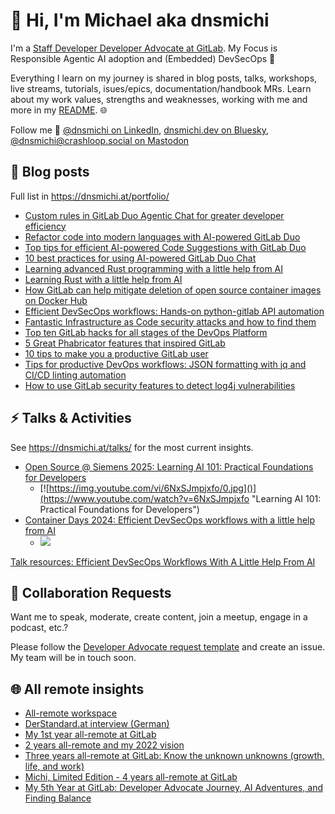 # 🌈 Hi, I'm Michael aka dnsmichi

I'm a [Staff Developer Developer Advocate at GitLab](https://about.gitlab.com/company/team/#dnsmichi). My Focus is Responsible Agentic AI adoption and (Embedded) DevSecOps 🦊 

Everything I learn on my journey is shared in blog posts, talks, workshops, live streams, tutorials, isues/epics, documentation/handbook MRs. Learn about my work values, strengths and weaknesses, working with me and more in my [README](https://handbook.gitlab.com/handbook/marketing/readmes/michael-friedrich/). 🌐

Follow me 👋  [@dnsmichi on LinkedIn](https://www.linkedin.com/in/dnsmichi/), [dnsmichi.dev on Bluesky](https://bsky.app/profile/dnsmichi.dev), [@dnsmichi@crashloop.social on Mastodon](https://crashloop.social/@dnsmichi)

## 🌱 Blog posts

Full list in https://dnsmichi.at/portfolio/ 

- [Custom rules in GitLab Duo Agentic Chat for greater developer efficiency](https://about.gitlab.com/blog/custom-rules-duo-agentic-chat-deep-dive/)
- [Refactor code into modern languages with AI-powered GitLab Duo](https://about.gitlab.com/blog/2024/08/26/refactor-code-into-modern-languages-with-ai-powered-gitlab-duo/)
- [Top tips for efficient AI-powered Code Suggestions with GitLab Duo](https://about.gitlab.com/blog/2024/06/11/top-tips-for-efficient-ai-powered-code-suggestions-with-gitlab-duo/)
- [10 best practices for using AI-powered GitLab Duo Chat](https://go.gitlab.com/UQnuC4)
- [Learning advanced Rust programming with a little help from AI](https://go.gitlab.com/dXWquG)
- [Learning Rust with a little help from AI](https://go.gitlab.com/N0f6BK)
- [How GitLab can help mitigate deletion of open source container images on Docker Hub](https://go.gitlab.com/LTsBCm)
- [Efficient DevSecOps workflows: Hands-on python-gitlab API automation](https://go.gitlab.com/JPIoWd)
- [Fantastic Infrastructure as Code security attacks and how to find them](https://about.gitlab.com/blog/2022/02/17/fantastic-infrastructure-as-code-security-attacks-and-how-to-find-them/)
- [Top ten GitLab hacks for all stages of the DevOps Platform](https://about.gitlab.com/blog/2021/10/19/top-10-gitlab-hacks/)
- [5 Great Phabricator features that inspired GitLab](https://about.gitlab.com/blog/2021/08/13/five-great-phabricator-features-inspired-gitlab/)
- [10 tips to make you a productive GitLab user](https://about.gitlab.com/blog/2021/02/18/improve-your-gitlab-productivity-with-these-10-tips/)
- [Tips for productive DevOps workflows: JSON formatting with jq and CI/CD linting automation](https://about.gitlab.com/blog/2021/04/21/devops-workflows-json-format-jq-ci-cd-lint/)
- [How to use GitLab security features to detect log4j vulnerabilities](https://about.gitlab.com/blog/2021/12/15/use-gitlab-to-detect-vulnerabilities/)

## ⚡️ Talks & Activities

See https://dnsmichi.at/talks/ for the most current insights.

- [Open Source @ Siemens 2025: Learning AI 101: Practical Foundations for Developers](https://dnsmichi.click/learning-ai-101-os-siemens-2025)
    - [![https://img.youtube.com/vi/6NxSJmpjxfo/0.jpg]()](https://www.youtube.com/watch?v=6NxSJmpjxfo "Learning AI 101: Practical Foundations for Developers")
- [Container Days 2024: Efficient DevSecOps workflows with a little help from AI](https://go.gitlab.com/7SDsCE)
    - [![](https://img.youtube.com/vi/uV-dnyt-uAY/0.jpg)](https://youtu.be/uV-dnyt-uAY?feature=shared "GitLab Duo Chat: AI-powered DevSecOps assistant")

[Talk resources: Efficient DevSecOps Workflows With A Little Help From AI](https://gitlab.com/gitlab-da/use-cases/ai/ai-research/talk-efficient-devsecops-workflows-with-a-little-help-from-ai)

## 🤗 Collaboration Requests

Want me to speak, moderate, create content, join a meetup, engage in a podcast, etc.?

Please follow the [Developer Advocate request template](https://handbook.gitlab.com/handbook/marketing/developer-relations/developer-advocacy/#want-to-work-with-the-team) and create an issue. My team will be in touch soon. 

## 🌐 All remote insights

- [All-remote workspace](https://dnsmichi.at/all-remote-workspace/)
- [DerStandard.at interview (German)](https://www.derstandard.de/consent/tcf/story/2000124135517/developer-evangelist-ich-bin-mein-eigener-manager)
- [My 1st year all-remote at GitLab](https://www.polywork.com/dnsmichi/highlights/013680c2-6479-4347-9687-e4ca637065b5)
- [2 years all-remote and my 2022 vision](https://dnsmichi.at/2022/03/02/2-years-all-remote-and-2022-vision/)
- [Three years all-remote at GitLab: Know the unknown unknowns (growth, life, and work)](https://dnsmichi.at/2023/03/02/three-years-all-remote-at-gitlab-know-the-unknown-unknowns-growth-life-work/)
- [Michi, Limited Edition - 4 years all-remote at GitLab](https://dnsmichi.at/2024/03/02/michi-limited-edition-4-years-all-remote-at-gitlab/)
- [My 5th Year at GitLab: Developer Advocate Journey, AI Adventures, and Finding Balance](https://dnsmichi.at/2025/03/02/my-5th-year-at-gitlab-developer-advocate-journey-ai-adventures-and-finding-balance/)
